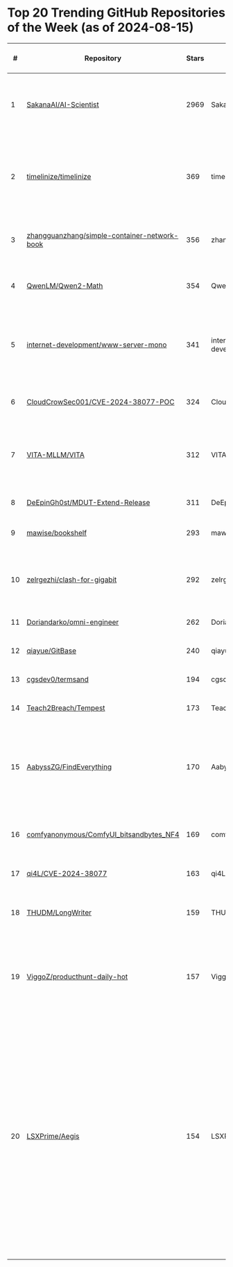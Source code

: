 # Top 20 Trending GitHub Repositories of the Week (as of 2024-08-15)

| # | Repository | Stars | Owner | Avatar | Description | Topics | URL | Created At | Updated At | Pushed At | Git URL | SSH URL | Clone URL | SVN URL | Homepage | Size | Language | Forks Count | Open Issues Count | Default Branch | License |
|---|------------|-------|-------|--------|-------------|--------|-----|------------|------------|-----------|---------|---------|-----------|---------|----------|------|----------|--------------|-------------------|----------------|---------|
| 1 | [SakanaAI/AI-Scientist](https://github.com/SakanaAI/AI-Scientist) | 2969 | SakanaAI | ![SakanaAI's avatar](https://avatars.githubusercontent.com/u/140988036?v=4) | The AI Scientist: Towards Fully Automated Open-Ended Scientific Discovery 🧑‍🔬 | No topics | [https://github.com/SakanaAI/AI-Scientist](https://github.com/SakanaAI/AI-Scientist) | 2024-08-12T09:32:55Z | 2024-08-15T08:44:13Z | 2024-08-14T22:44:43Z | git://github.com/SakanaAI/AI-Scientist.git | git@github.com:SakanaAI/AI-Scientist.git | https://github.com/SakanaAI/AI-Scientist.git | https://github.com/SakanaAI/AI-Scientist | No homepage | 63051 | Jupyter Notebook | 344 | 7 | main | Apache License 2.0 |
| 2 | [timelinize/timelinize](https://github.com/timelinize/timelinize) | 369 | timelinize | ![timelinize's avatar](https://avatars.githubusercontent.com/u/96155267?v=4) | Store your data from all your accounts and devices in a single cohesive timeline on your own computer | archival, data-archiving, data-import, timeline | [https://github.com/timelinize/timelinize](https://github.com/timelinize/timelinize) | 2024-08-11T13:27:39Z | 2024-08-15T06:24:08Z | 2024-08-14T22:31:30Z | git://github.com/timelinize/timelinize.git | git@github.com:timelinize/timelinize.git | https://github.com/timelinize/timelinize.git | https://github.com/timelinize/timelinize | https://timelinize.com | 6972 | Go | 5 | 16 | main | GNU Affero General Public License v3.0 |
| 3 | [zhangguanzhang/simple-container-network-book](https://github.com/zhangguanzhang/simple-container-network-book) | 356 | zhangguanzhang | ![zhangguanzhang's avatar](https://avatars.githubusercontent.com/u/18641678?v=4) | 面向网络小白的基础网络和容器网络的科普 | No topics | [https://github.com/zhangguanzhang/simple-container-network-book](https://github.com/zhangguanzhang/simple-container-network-book) | 2024-08-11T08:53:48Z | 2024-08-15T06:13:02Z | 2024-08-15T02:29:39Z | git://github.com/zhangguanzhang/simple-container-network-book.git | git@github.com:zhangguanzhang/simple-container-network-book.git | https://github.com/zhangguanzhang/simple-container-network-book.git | https://github.com/zhangguanzhang/simple-container-network-book | No homepage | 2415 | No language specified | 32 | 1 | master | GNU General Public License v2.0 |
| 4 | [QwenLM/Qwen2-Math](https://github.com/QwenLM/Qwen2-Math) | 354 | QwenLM | ![QwenLM's avatar](https://avatars.githubusercontent.com/u/141221163?v=4) | A series of math-specific large language models of our Qwen2 series. | large-language-models, mathematics, qwen2 | [https://github.com/QwenLM/Qwen2-Math](https://github.com/QwenLM/Qwen2-Math) | 2024-08-08T08:55:39Z | 2024-08-15T07:52:54Z | 2024-08-09T10:59:55Z | git://github.com/QwenLM/Qwen2-Math.git | git@github.com:QwenLM/Qwen2-Math.git | https://github.com/QwenLM/Qwen2-Math.git | https://github.com/QwenLM/Qwen2-Math | https://qwenlm.github.io/blog/qwen2-math/ | 10288 | Python | 22 | 8 | main | No license |
| 5 | [internet-development/www-server-mono](https://github.com/internet-development/www-server-mono) | 341 | internet-development | ![internet-development's avatar](https://avatars.githubusercontent.com/u/141372450?v=4) | Server Mono is a font released by the Internet Development Studio Company. SIL Open Font License 1.1 | font, monospace | [https://github.com/internet-development/www-server-mono](https://github.com/internet-development/www-server-mono) | 2024-08-08T21:51:07Z | 2024-08-15T08:19:14Z | 2024-08-14T08:04:17Z | git://github.com/internet-development/www-server-mono.git | git@github.com:internet-development/www-server-mono.git | https://github.com/internet-development/www-server-mono.git | https://github.com/internet-development/www-server-mono | https://servermono.com | 685 | TypeScript | 3 | 4 | main | SIL Open Font License 1.1 |
| 6 | [CloudCrowSec001/CVE-2024-38077-POC](https://github.com/CloudCrowSec001/CVE-2024-38077-POC) | 324 | CloudCrowSec001 | ![CloudCrowSec001's avatar](https://avatars.githubusercontent.com/u/176567584?v=4) | 原文已被作者删除，备份用，非原创，EXP & POC | No topics | [https://github.com/CloudCrowSec001/CVE-2024-38077-POC](https://github.com/CloudCrowSec001/CVE-2024-38077-POC) | 2024-08-09T01:18:48Z | 2024-08-15T07:34:19Z | 2024-08-09T17:18:10Z | git://github.com/CloudCrowSec001/CVE-2024-38077-POC.git | git@github.com:CloudCrowSec001/CVE-2024-38077-POC.git | https://github.com/CloudCrowSec001/CVE-2024-38077-POC.git | https://github.com/CloudCrowSec001/CVE-2024-38077-POC | No homepage | 52 | Python | 219 | 12 | main | No license |
| 7 | [VITA-MLLM/VITA](https://github.com/VITA-MLLM/VITA) | 312 | VITA-MLLM | ![VITA-MLLM's avatar](https://avatars.githubusercontent.com/u/176036829?v=4) | ✨✨VITA: Towards Open-Source Interactive Omni Multimodal LLM | large-multimodal-models, multimodal-large-language-models | [https://github.com/VITA-MLLM/VITA](https://github.com/VITA-MLLM/VITA) | 2024-08-10T10:56:32Z | 2024-08-15T08:32:45Z | 2024-08-12T12:25:05Z | git://github.com/VITA-MLLM/VITA.git | git@github.com:VITA-MLLM/VITA.git | https://github.com/VITA-MLLM/VITA.git | https://github.com/VITA-MLLM/VITA | No homepage | 1502 | No language specified | 12 | 0 | main | No license |
| 8 | [DeEpinGh0st/MDUT-Extend-Release](https://github.com/DeEpinGh0st/MDUT-Extend-Release) | 311 | DeEpinGh0st | ![DeEpinGh0st's avatar](https://avatars.githubusercontent.com/u/34375573?v=4) | MDUT-Extend(扩展版本)发布仓库 | No topics | [https://github.com/DeEpinGh0st/MDUT-Extend-Release](https://github.com/DeEpinGh0st/MDUT-Extend-Release) | 2024-08-10T14:27:07Z | 2024-08-15T08:11:49Z | 2024-08-11T12:34:05Z | git://github.com/DeEpinGh0st/MDUT-Extend-Release.git | git@github.com:DeEpinGh0st/MDUT-Extend-Release.git | https://github.com/DeEpinGh0st/MDUT-Extend-Release.git | https://github.com/DeEpinGh0st/MDUT-Extend-Release | No homepage | 17 | No language specified | 9 | 2 | main | No license |
| 9 | [mawise/bookshelf](https://github.com/mawise/bookshelf) | 293 | mawise | ![mawise's avatar](https://avatars.githubusercontent.com/u/3422894?v=4) | 3D animated bookshelf for ebooks | No topics | [https://github.com/mawise/bookshelf](https://github.com/mawise/bookshelf) | 2024-08-12T17:50:05Z | 2024-08-15T07:17:14Z | 2024-08-13T17:36:04Z | git://github.com/mawise/bookshelf.git | git@github.com:mawise/bookshelf.git | https://github.com/mawise/bookshelf.git | https://github.com/mawise/bookshelf | No homepage | 5085 | Ruby | 4 | 3 | main | MIT License |
| 10 | [zelrgezhi/clash-for-gigabit](https://github.com/zelrgezhi/clash-for-gigabit) | 292 | zelrgezhi | ![zelrgezhi's avatar](https://avatars.githubusercontent.com/u/172090835?v=4) | 为可执行Shell的光猫提供clash代理服务，适用与任何不超过armv7l内核架构的设备 | No topics | [https://github.com/zelrgezhi/clash-for-gigabit](https://github.com/zelrgezhi/clash-for-gigabit) | 2024-08-08T08:07:43Z | 2024-08-15T08:33:05Z | 2024-08-14T07:11:52Z | git://github.com/zelrgezhi/clash-for-gigabit.git | git@github.com:zelrgezhi/clash-for-gigabit.git | https://github.com/zelrgezhi/clash-for-gigabit.git | https://github.com/zelrgezhi/clash-for-gigabit | No homepage | 12530 | Shell | 17 | 0 | main | MIT License |
| 11 | [Doriandarko/omni-engineer](https://github.com/Doriandarko/omni-engineer) | 262 | Doriandarko | ![Doriandarko's avatar](https://avatars.githubusercontent.com/u/1247180?v=4) | No description | No topics | [https://github.com/Doriandarko/omni-engineer](https://github.com/Doriandarko/omni-engineer) | 2024-08-12T05:50:21Z | 2024-08-15T05:39:33Z | 2024-08-13T18:45:45Z | git://github.com/Doriandarko/omni-engineer.git | git@github.com:Doriandarko/omni-engineer.git | https://github.com/Doriandarko/omni-engineer.git | https://github.com/Doriandarko/omni-engineer | No homepage | 51 | Python | 36 | 0 | main | No license |
| 12 | [qiayue/GitBase](https://github.com/qiayue/GitBase) | 240 | qiayue | ![qiayue's avatar](https://avatars.githubusercontent.com/u/2316148?v=4) | Github Based Simple Website Framework | No topics | [https://github.com/qiayue/GitBase](https://github.com/qiayue/GitBase) | 2024-08-10T12:41:40Z | 2024-08-15T08:28:43Z | 2024-08-11T15:06:57Z | git://github.com/qiayue/GitBase.git | git@github.com:qiayue/GitBase.git | https://github.com/qiayue/GitBase.git | https://github.com/qiayue/GitBase | https://gitbase.app/ | 142 | JavaScript | 56 | 0 | main | No license |
| 13 | [cgsdev0/termsand](https://github.com/cgsdev0/termsand) | 194 | cgsdev0 | ![cgsdev0's avatar](https://avatars.githubusercontent.com/u/4583705?v=4) | No description | No topics | [https://github.com/cgsdev0/termsand](https://github.com/cgsdev0/termsand) | 2024-08-13T05:25:42Z | 2024-08-15T08:33:50Z | 2024-08-13T14:54:43Z | git://github.com/cgsdev0/termsand.git | git@github.com:cgsdev0/termsand.git | https://github.com/cgsdev0/termsand.git | https://github.com/cgsdev0/termsand | No homepage | 22 | Rust | 4 | 1 | main | No license |
| 14 | [Teach2Breach/Tempest](https://github.com/Teach2Breach/Tempest) | 173 | Teach2Breach | ![Teach2Breach's avatar](https://avatars.githubusercontent.com/u/105792760?v=4) | A command and control framework written in rust. | No topics | [https://github.com/Teach2Breach/Tempest](https://github.com/Teach2Breach/Tempest) | 2024-08-10T14:20:05Z | 2024-08-15T06:47:34Z | 2024-08-14T19:39:19Z | git://github.com/Teach2Breach/Tempest.git | git@github.com:Teach2Breach/Tempest.git | https://github.com/Teach2Breach/Tempest.git | https://github.com/Teach2Breach/Tempest | No homepage | 1126 | Rust | 17 | 0 | main | MIT License |
| 15 | [AabyssZG/FindEverything](https://github.com/AabyssZG/FindEverything) | 170 | AabyssZG | ![AabyssZG's avatar](https://avatars.githubusercontent.com/u/54609266?v=4) | 内网渗透过程中搜寻指定文件内容，从而找到突破口的一个小工具 | cybersecurity, cybersecurity-tools, everything, everything-search, find-files, intranet, intranet-penetration | [https://github.com/AabyssZG/FindEverything](https://github.com/AabyssZG/FindEverything) | 2024-08-12T07:15:33Z | 2024-08-15T07:38:17Z | 2024-08-12T08:06:41Z | git://github.com/AabyssZG/FindEverything.git | git@github.com:AabyssZG/FindEverything.git | https://github.com/AabyssZG/FindEverything.git | https://github.com/AabyssZG/FindEverything | https://blog.zgsec.cn/archives/608.html | 373 | Python | 11 | 0 | main | MIT License |
| 16 | [comfyanonymous/ComfyUI_bitsandbytes_NF4](https://github.com/comfyanonymous/ComfyUI_bitsandbytes_NF4) | 169 | comfyanonymous | ![comfyanonymous's avatar](https://avatars.githubusercontent.com/u/121283862?v=4) | No description | No topics | [https://github.com/comfyanonymous/ComfyUI_bitsandbytes_NF4](https://github.com/comfyanonymous/ComfyUI_bitsandbytes_NF4) | 2024-08-11T12:53:29Z | 2024-08-15T08:31:54Z | 2024-08-12T16:41:02Z | git://github.com/comfyanonymous/ComfyUI_bitsandbytes_NF4.git | git@github.com:comfyanonymous/ComfyUI_bitsandbytes_NF4.git | https://github.com/comfyanonymous/ComfyUI_bitsandbytes_NF4.git | https://github.com/comfyanonymous/ComfyUI_bitsandbytes_NF4 | No homepage | 21 | Python | 10 | 26 | master | GNU Affero General Public License v3.0 |
| 17 | [qi4L/CVE-2024-38077](https://github.com/qi4L/CVE-2024-38077) | 163 | qi4L | ![qi4L's avatar](https://avatars.githubusercontent.com/u/75202638?v=4) | RDL的堆溢出导致的RCE | No topics | [https://github.com/qi4L/CVE-2024-38077](https://github.com/qi4L/CVE-2024-38077) | 2024-08-09T05:00:44Z | 2024-08-15T01:46:27Z | 2024-08-14T04:43:05Z | git://github.com/qi4L/CVE-2024-38077.git | git@github.com:qi4L/CVE-2024-38077.git | https://github.com/qi4L/CVE-2024-38077.git | https://github.com/qi4L/CVE-2024-38077 | No homepage | 15 | Python | 66 | 2 | master | No license |
| 18 | [THUDM/LongWriter](https://github.com/THUDM/LongWriter) | 159 | THUDM | ![THUDM's avatar](https://avatars.githubusercontent.com/u/48590610?v=4) | LongWriter: Unleashing 10,000+ Word Generation from Long Context LLMs | fine-tuning, llm, long-context, long-text | [https://github.com/THUDM/LongWriter](https://github.com/THUDM/LongWriter) | 2024-08-12T16:00:19Z | 2024-08-15T08:19:29Z | 2024-08-15T02:41:34Z | git://github.com/THUDM/LongWriter.git | git@github.com:THUDM/LongWriter.git | https://github.com/THUDM/LongWriter.git | https://github.com/THUDM/LongWriter | No homepage | 328 | Python | 10 | 6 | main | Apache License 2.0 |
| 19 | [ViggoZ/producthunt-daily-hot](https://github.com/ViggoZ/producthunt-daily-hot) | 157 | ViggoZ | ![ViggoZ's avatar](https://avatars.githubusercontent.com/u/10386656?v=4) | 自动生成每日Product Hunt热门产品中文榜单，基于GitHub Actions自动提交Markdown文件 | producthunt | [https://github.com/ViggoZ/producthunt-daily-hot](https://github.com/ViggoZ/producthunt-daily-hot) | 2024-08-08T15:12:26Z | 2024-08-15T08:32:10Z | 2024-08-15T08:18:54Z | git://github.com/ViggoZ/producthunt-daily-hot.git | git@github.com:ViggoZ/producthunt-daily-hot.git | https://github.com/ViggoZ/producthunt-daily-hot.git | https://github.com/ViggoZ/producthunt-daily-hot | https://decohack.com/category/producthunt/ | 2635 | Python | 15 | 0 | main | MIT License |
| 20 | [LSXPrime/Aegis](https://github.com/LSXPrime/Aegis) | 154 | LSXPrime | ![LSXPrime's avatar](https://avatars.githubusercontent.com/u/99611810?v=4) | Aegis is a robust and flexible .NET licensing library that simplifies the implementation of various licensing models for your applications. It offers strong security features, both online and offline validation, and easy integration with your existing projects. Securely manage your software licenses with Aegis. | No topics | [https://github.com/LSXPrime/Aegis](https://github.com/LSXPrime/Aegis) | 2024-08-12T11:38:57Z | 2024-08-15T01:02:05Z | 2024-08-12T11:42:55Z | git://github.com/LSXPrime/Aegis.git | git@github.com:LSXPrime/Aegis.git | https://github.com/LSXPrime/Aegis.git | https://github.com/LSXPrime/Aegis | No homepage | 226 | C# | 1 | 1 | master | MIT License |